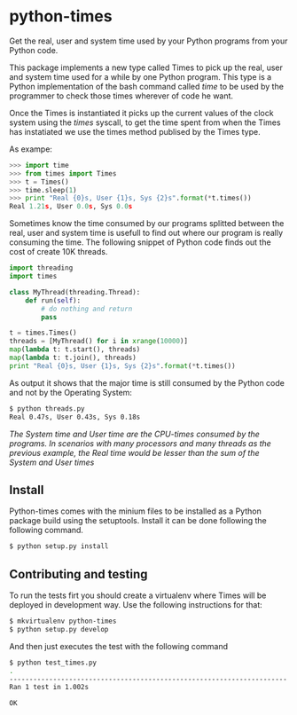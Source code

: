 # python-times

Get the real, user and system time used by your Python programs from your
Python code.

This package implements a new type called Times to pick up the real, user
and system time used for a while by one Python program. This type is a 
Python implementation of the bash command called *time* to be used by the
programmer to check those times wherever of code he want.

Once the Times is instantiated it picks up the current values of the clock
system using the *times* syscall, to get the time spent from when the 
Times has instatiated we use the times method publised by the Times type.

As exampe:

```python
>>> import time
>>> from times import Times
>>> t = Times()
>>> time.sleep(1)
>>> print "Real {0}s, User {1}s, Sys {2}s".format(*t.times())
Real 1.21s, User 0.0s, Sys 0.0s
```

Sometimes know the time consumed by our programs splitted between the real, user
and system time is usefull to find out where our program is really consuming the time.
The following snippet of Python code finds out the cost of create 10K threads.

```python
import threading
import times

class MyThread(threading.Thread):
    def run(self):
        # do nothing and return
        pass

t = times.Times()
threads = [MyThread() for i in xrange(10000)]
map(lambda t: t.start(), threads)
map(lambda t: t.join(), threads)
print "Real {0}s, User {1}s, Sys {2}s".format(*t.times())
```

As output it shows that the major time is still consumed by the Python code and not 
by the Operating System:

```bash
$ python threads.py 
Real 0.47s, User 0.43s, Sys 0.18s
```

*The System time and User time are the CPU-times consumed by the programs. In scenarios
with many processors and many threads as the previous example, the Real time would be lesser
than the sum of the System and User times*

## Install

Python-times comes with the minium files to be installed as a Python package build
using the setuptools. Install it can be done following the following command.

```bash
$ python setup.py install
```

## Contributing and testing

To run the tests firt you should create a virtualenv where Times will be
deployed in development way. Use the following instructions for that:

```bash
$ mkvirtualenv python-times
$ python setup.py develop
```

And then just executes the test with the following command

```bash
$ python test_times.py
.
----------------------------------------------------------------------
Ran 1 test in 1.002s

OK
```
